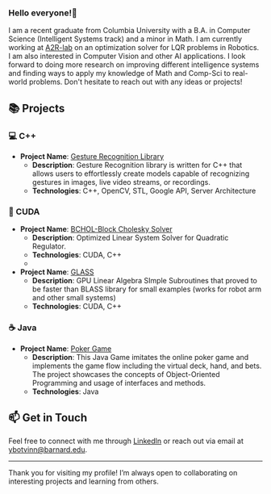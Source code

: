 ### Hello everyone!👋

I am a recent graduate from Columbia University with a B.A. in Computer Science (Intelligent Systems track) and a minor in Math. I am currently working at [A2R-lab](https://a2r-lab.org/) on an optimization solver for LQR problems in Robotics. I am also interested in Computer Vision and other AI applications. I look forward to doing more research on improving different intelligence systems and finding ways to apply my knowledge of Math and Comp-Sci to real-world problems. Don't hesitate to reach out with any ideas or projects!


## 📚 Projects

### 💻 C++
- **Project Name**: [Gesture Recognition Library](https://github.com/yb2462/Gesture-Recognition)
  - **Description**: Gesture Recognition library is written for C++ that allows users to effortlessly create models capable of recognizing gestures in images, live video streams, or recordings. 
  - **Technologies**: C++, OpenCV, STL, Google API, Server Architecture
  
### 🚀 CUDA
- **Project Name**: [BCHOL-Block Cholesky Solver](https://github.com/A2R-Lab/BCHOL)
  - **Description**: Optimized Linear System Solver for Quadratic Regulator.
  - **Technologies**: CUDA, C++
  - 
- **Project Name**: [GLASS](https://github.com/A2R-Lab/GLASS)
  - **Description**: GPU Linear Algebra SImple Subroutines that proved to be faster than BLASS library for small examples (works for robot arm and other small systems)
  - **Technologies**: CUDA, C++

### ☕ Java
- **Project Name**: [Poker Game](https://github.com/yb2462/PokerGame)
  - **Description**: This Java Game imitates the online poker game and implements the game flow including the virtual deck, hand, and bets. The project showcases the concepts of Object-Oriented Programming and usage of interfaces and methods.
  - **Technologies**: Java



## 📫 Get in Touch
Feel free to connect with me through [LinkedIn](https://www.linkedin.com/in/yana-botvinnik-4a0327213/) or reach out via email at [ybotvinn@barnard.edu](mailto:ybotvinn@barnard.edu).

---

Thank you for visiting my profile! I’m always open to collaborating on interesting projects and learning from others.

<!--

## 🛠️ Current Skills I'm Acquiring
- **AWS**: Learning how to leverage Amazon Web Services for cloud computing solutions.
- **Azure**: Gaining knowledge in Microsoft Azure for building and managing applications.
- **LLM Chatbot**: Exploring the development of large language model chatbots and their applications.

**yb2462/yb2462** is a ✨ _special_ ✨ repository because its `README.md` (this file) appears on your GitHub profile.
### 🐍 Python
- **Project Name**: [Project Title](link-to-your-project)
  - **Description**: Briefly describe what this project does and the technologies used.
  - **Technologies**: Python, NumPy, Pandas
Here are some ideas to get you started:

- 🔭 I’m currently working on ...
- 🌱 I’m currently learning ...
- 👯 I’m looking to collaborate on ...
- 🤔 I’m looking for help with ...
- 💬 Ask me about ...
- 📫 How to reach me: ...
- 😄 Pronouns: ...
- ⚡ Fun fact: ...
-->
